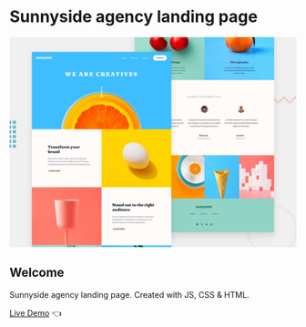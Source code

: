 # Sunnyside agency landing page

![Design preview for Sunnyside agency landing page](./design/desktop-preview.jpg)

## Welcome 

Sunnyside agency landing page. Created with JS, CSS &amp; HTML.

[Live Demo](https://dmitriy24s.github.io/sunnyside-agency-landing-page/) 👈
